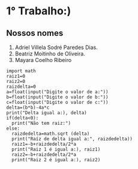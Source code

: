 # 1° Trabalho:)
## Nossos nomes
1. Adriel Villela Sodré Paredes Dias.
2. Beatriz Moitinho de Oliveira.
3. Mayara Coelho Ribeiro

```
import math
raiz1=0
raiz2=0
raizdelta=0
a=float(input("Digite o valor de a:"))
b=float(input("Digite o valor de b:"))
c=float(input("Digite o valor de c:"))
delta=(b*b)-4a*c
print("Delta igual a:), delta)
if(delta<0):
  print("Não tem raiz:")
else:
  raizdedelta=math.sqrt (delta)
  print("Raíz de delta igual a:", raizdedelta))
  raiz1=-b+raizdedelta/2*a
  print("Raiz 1 é igual a:), raiz1)
  raiz2=-b+raizdedelta/2*a
  print("Raiz 2 é igual a:), raiz2)
```
